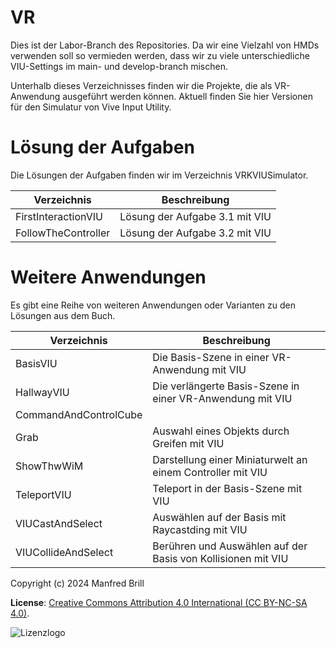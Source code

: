 # VR

Dies ist der Labor-Branch des Repositories. Da wir eine Vielzahl
von HMDs verwenden soll so vermieden werden, dass wir zu viele
unterschiedliche VIU-Settings im main- und develop-branch
mischen.

Unterhalb dieses Verzeichnisses finden wir die Projekte, die als VR-Anwendung
ausgeführt werden können. Aktuell finden Sie hier Versionen für den Simulatur
von Vive Input Utility. 

# Lösung der Aufgaben
Die Lösungen der Aufgaben finden wir im Verzeichnis VRKVIUSimulator.

| Verzeichnis         | Beschreibung    |
| -------------       | ---------- | 
| FirstInteractionVIU | Lösung der Aufgabe 3.1 mit VIU                            |
| FollowTheController | Lösung der Aufgabe 3.2 mit VIU                            |


# Weitere Anwendungen
Es gibt eine Reihe von weiteren Anwendungen oder Varianten zu den Lösungen aus dem Buch.

| Verzeichnis         | Beschreibung    |
| -------------       | ---------- | 
| BasisVIU            | Die Basis-Szene in einer VR-Anwendung mit VIU                |
| HallwayVIU          | Die verlängerte Basis-Szene in einer VR-Anwendung mit VIU    |
| CommandAndControlCube |          | CCC auf der Basis von VIU    |
| Grab                | Auswahl eines Objekts durch Greifen mit VIU                  |
| ShowThwWiM          | Darstellung einer Miniaturwelt an einem Controller mit VIU   |
| TeleportVIU         | Teleport in der Basis-Szene mit VIU                          |
| VIUCastAndSelect    | Auswählen auf der Basis mit Raycastding mit VIU              |
| VIUCollideAndSelect | Berühren und Auswählen auf der Basis von Kollisionen mit VIU |


Copyright (c) 2024 Manfred Brill

**License**: [Creative Commons Attribution 4.0 International (CC BY-NC-SA 4.0)](https://creativecommons.org/licenses/by-nc-sa/4.0/).  

![Lizenzlogo](https://licensebuttons.net/l/by-nc-sa/3.0/de/88x31.png)
